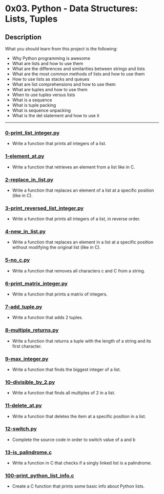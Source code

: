 # 0x03. Python - Data Structures: Lists, Tuples

## Description

What you should learn from this project is the following:

- Why Python programming is awesome
- What are lists and how to use them
- What are the differences and similarities between strings and lists
- What are the most common methods of lists and how to use them
- How to use lists as stacks and queues
- What are list comprehensions and how to use them
- What are tuples and how to use them
- When to use tuples versus lists
- What is a sequence
- What is tuple packing
- What is sequence unpacking
- What is the del statement and how to use it

---

### [0-print_list_integer.py](./0-print_list_integer.py)

- Write a function that prints all integers of a list.

### [1-element_at.py](./1-element_at.py)

- Write a function that retrieves an element from a list like in C.

### [2-replace_in_list.py](./2-replace_in_list.py)

- Write a function that replaces an element of a list at a specific position (like in C).

### [3-print_reversed_list_integer.py](./3-print_reversed_list_integer.py)

- Write a function that prints all integers of a list, in reverse order.

### [4-new_in_list.py](./4-new_in_list.py)

- Write a function that replaces an element in a list at a specific position without modifying the original list (like in C).

### [5-no_c.py](./5-no_c.py)

- Write a function that removes all characters c and C from a string.

### [6-print_matrix_integer.py](./6-print_matrix_integer.py)

- Write a function that prints a matrix of integers.

### [7-add_tuple.py](./7-add_tuple.py)

- Write a function that adds 2 tuples.

### [8-multiple_returns.py](./8-multiple_returns.py)

- Write a function that returns a tuple with the length of a string and its first character.

### [9-max_integer.py](./9-max_integer.py)

- Write a function that finds the biggest integer of a list.

### [10-divisible_by_2.py](./10-divisible_by_2.py)

- Write a function that finds all multiples of 2 in a list.

### [11-delete_at.py](./11-delete_at.py)

- Write a function that deletes the item at a specific position in a list.

### [12-switch.py](./12-switch.py)

- Complete the source code in order to switch value of a and b

### [13-is_palindrome.c](./13-is_palindrome.c)

- Write a function in C that checks if a singly linked list is a palindrome.

### [100-print_python_list_info.c](./100-print_python_list_info.c)

- Create a C function that prints some basic info about Python lists.

